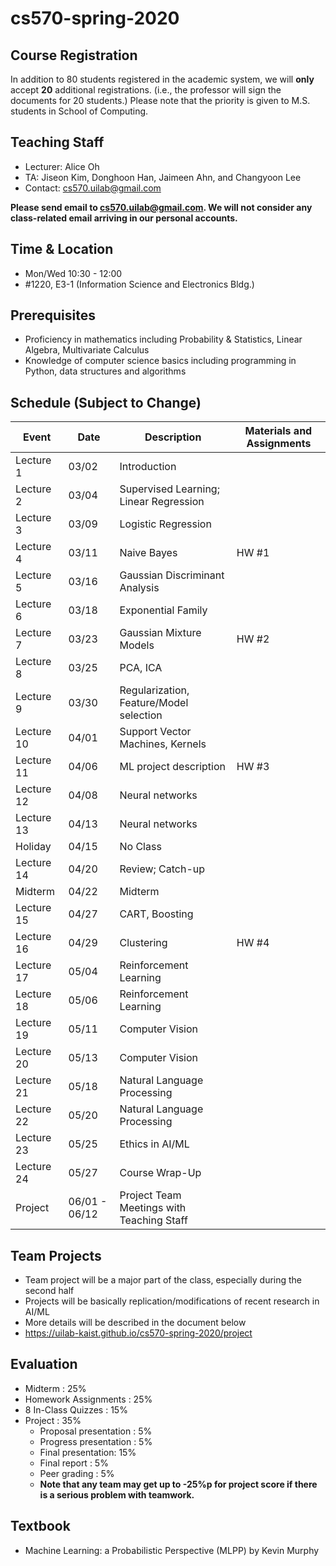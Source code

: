 # cs570-spring-2020
## Course Registration
In addition to 80 students registered in the academic system, we will **only** accept **20** additional registrations. (i.e., the professor will sign the documents for 20 students.) Please note that the priority is given to M.S. students in School of Computing. 

## Teaching Staff

- Lecturer: Alice Oh
- TA: Jiseon Kim, Donghoon Han, Jaimeen Ahn, and Changyoon Lee
- Contact: cs570.uilab@gmail.com

**Please send email to cs570.uilab@gmail.com. We will not consider any class-related email arriving in our personal accounts.**

## Time & Location
- Mon/Wed 10:30 - 12:00
- #1220, E3-1 (Information Science and Electronics Bldg.)

## Prerequisites  

- Proficiency in mathematics including Probability & Statistics, Linear Algebra, Multivariate Calculus
- Knowledge of computer science basics including programming in Python, data structures and algorithms 

## Schedule (Subject to Change)

| Event      | Date  | Description                                                  | Materials and Assignments |
|------------|-------|--------------------------------------------------------------|---------------------------|
| Lecture 1  | 03/02   | Introduction                              |                           |
| Lecture 2  | 03/04   | Supervised Learning; Linear Regression                |                           |
| Lecture 3  | 03/09   | Logistic Regression |                           |
| Lecture 4  | 03/11  | Naive Bayes               |           HW #1                |
| Lecture 5  | 03/16  | Gaussian Discriminant Analysis                 |                           |
| Lecture 6  | 03/18  | Exponential Family                  |                           |
| Lecture 7  | 03/23  | Gaussian Mixture Models                            |     HW #2                      |
| Lecture 8  | 03/25  | PCA, ICA                                          |                           |
| Lecture 9  | 03/30  | Regularization, Feature/Model selection                                          |                           |
| Lecture 10 | 04/01   | Support Vector Machines, Kernels  |                           |
| Lecture 11 | 04/06   | ML project description                            |             HW #3              |
| Lecture 12 | 04/08   | Neural networks             |                           |
| Lecture 13 | 04/13  | Neural networks                   |                           |
| Holiday    | 04/15  | No Class                                                     |                           |
| Lecture 14 | 04/20  | Review; Catch-up |                           |
| Midterm    | 04/22  | Midterm                                                      |                           |
| Lecture 15 | 04/27  | CART, Boosting                                             |                           |
| Lecture 16 | 04/29  | Clustering                                             |    HW #4                       |
| Lecture 17 | 05/04   | Reinforcement Learning                         |                           |
| Lecture 18 | 05/06   | Reinforcement Learning                                            |                           |
| Lecture 19 | 05/11  | Computer Vision                                              |                           |
| Lecture 20 | 05/13  | Computer Vision                                            |                           |
| Lecture 21 | 05/18  | Natural Language Processing                                            |                           |
| Lecture 22 | 05/20  | Natural Language Processing                                           |                           |
| Lecture 23 | 05/25  |  Ethics in AI/ML                                                       |                           |
| Lecture 24 | 05/27  | Course Wrap-Up                                                 |                           |
| Project    | 06/01 - 06/12 | Project Team Meetings with Teaching Staff                                                |                           |

## Team Projects

- Team project will be a major part of the class, especially during the second half
- Projects will be basically replication/modifications of recent research in AI/ML
- More details will be described in the document below
- https://uilab-kaist.github.io/cs570-spring-2020/project

## Evaluation

* Midterm : 25%
* Homework Assignments : 25%
* 8 In-Class Quizzes : 15%
* Project : 35%
  * Proposal presentation : 5%
  * Progress presentation : 5%
  * Final presentation: 15%
  * Final report : 5%
  * Peer grading : 5%
  * **Note that any team may get up to -25%p for project score if there is a serious problem with teamwork.**

## Textbook

- Machine Learning: a Probabilistic Perspective (MLPP) by Kevin Murphy
